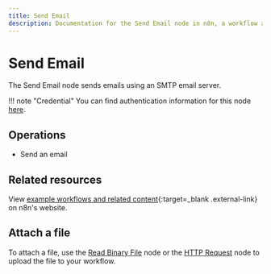 ```yaml
---
title: Send Email
description: Documentation for the Send Email node in n8n, a workflow automation platform. Includes guidance on usage, and links to examples.
---
```


# Send Email

The Send Email node sends emails using an SMTP email server.

!!! note "Credential"
    You can find authentication information for this node [here](/integrations/builtin/credentials/sendemail/).

## Operations

- Send an email

## Related resources

View [example workflows and related content](https://n8n.io/integrations/send-email/){:target=_blank .external-link} on n8n's website.


## Attach a file

To attach a file, use the [Read Binary File](/integrations/builtin/core-nodes/n8n-nodes-base.readbinaryfile/) node or the [HTTP Request](/integrations/builtin/core-nodes/n8n-nodes-base.httprequest/) node to upload the file to your workflow.

